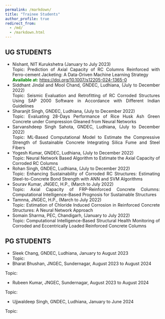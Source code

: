 ```yaml
---
permalink: /markdown/
title: "Trainee Students"
author_profile: true
redirect_from: 
  - /md/
  - /markdown.html
---
```


## UG STUDENTS
- <div style="text-align: justify;">Nishant, NIT Kurukshetra (January to July 2023)<br>   
  Topic: Prediction of Axial Capacity of RC Columns Reinforced with Ferro-cement Jacketing: A Data-Driven Machine Learning Strategy<br>
  <strong style="color: green;">Available at:</strong> <a href="https://doi.org/10.1007/s12205-024-1365-0" target="_blank">https://doi.org/10.1007/s12205-024-1365-0</a></div>

- <div style="text-align: justify;">Siddhant Jindal and Mool Chand, GNDEC, Ludhiana, (July to December 2022)<br>  
  Topic: Seismic Evaluation and Retrofitting of RC Corroded Structures Using SAP 2000 Software in Accordance with Different Indian Guidelines</div>

- <div style="text-align: justify;">Sharanjit Singh, GNDEC, Ludhiana, (July to December 2022)<br>  
  Topic: Evaluating 28-Days Performance of Rice Husk Ash Green Concrete under Compression Gleaned from Neural Networks</div>

- <div style="text-align: justify;">Sarvanshdeep Singh Sahota, GNDEC, Ludhiana, (July to December 2022)<br>  
  Topic: ML-Based Computational Model to Estimate the Compressive Strength of Sustainable Concrete Integrating Silica Fume and Steel Fibers</div>

- <div style="text-align: justify;">Yogesh Kumar, GNDEC, Ludhiana, (July to December 2022)<br>  
  Topic: Neural Network Based Algorithm to Estimate the Axial Capacity of Corroded RC Columns</div>

- <div style="text-align: justify;">Rohan Singh, GNDEC, Ludhiana, (July to December 2022)<br>  
  Topic: Enhancing Sustainability of Corroded RC Structures: Estimating Steel-to-Concrete Bond Strength with ANN and SVM Algorithms</div>

- <div style="text-align: justify;">Sourav Kumar, JNGEC, H.P.,  (March to July 2022)<br>  
  Topic: Axial Capacity of FRP-Reinforced Concrete Columns: Computational Intelligence-Based Prognosis for Sustainable Structures</div>

- <div style="text-align: justify;">Tamnna, JNGEC, H.P.,  (March to July 2022)<br>  
  Topic: Estimation of Chloride Induced Corrosion in Reinforced Concrete Structures: A Neural Network Approach</div>

- <div style="text-align: justify;">Somain Sharma, PEC, Chandigarh, (January to July 2022)<br>
  Topic: Computational Intelligence-Based Structural Health Monitoring of Corroded and Eccentrically Loaded Reinforced Concrete Columns</div>







## PG STUDENTS


- <div style="text-align: justify;">Sleek Chang, GNDEC, Ludhiana, January to August 2023<br>  
  Topic:</div>
  
 - <div style="text-align: justify;">Bharat Bhushan, JNGEC, Sundernagar, August 2023 to August 2024<br>  
  Topic:</div>

 - <div style="text-align: justify;">Rubeen Kumar, JNGEC, Sundernagar, August 2023 to August 2024<br>  
  Topic:</div>

 - <div style="text-align: justify;">Ujjwaldeep Singh, GNDEC, Ludhiana, January to June 2024<br>  
  Topic:</div>
  
